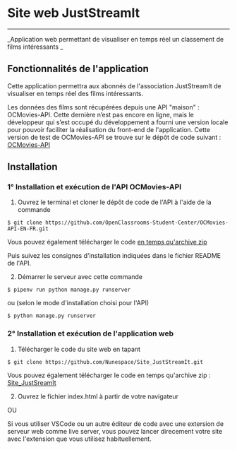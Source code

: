 # Site web JustStreamIt 
***
_Application web permettant de visualiser en temps réel un classement de films intéressants _




## Fonctionnalités de l'application

Cette application  permettra aux abonnés de l'association JustStreamIt de visualiser en temps réel des films intéressants. 

Les données des films sont récupérées depuis une API "maison" : OCMovies-API.  Cette dernière n’est pas encore en ligne, mais le développeur qui s’est occupé du développement a fourni une version locale pour pouvoir faciliter la réalisation du front-end de l'application. Cette version de test de OCMovies-API se trouve sur le dépôt de code suivant : [OCMovies-API](https://github.com/OpenClassrooms-Student-Center/OCMovies-API-EN-FR)



## Installation


### 1° Installation et exécution de l'API OCMovies-API

1. Ouvrez le terminal et cloner le dépôt de code de l'API à l'aide de la commande 
```
$ git clone https://github.com/OpenClassrooms-Student-Center/OCMovies-API-EN-FR.git
```
Vous pouvez également télécharger le code [en temps qu'archive zip](https://github.com/OpenClassrooms-Student-Center/OCMovies-API-EN-FR/archive/refs/heads/master.zip)

Puis suivez les consignes d'installation indiquées dans le fichier README de l'API.


2. Démarrer le serveur avec cette commande 
```
$ pipenv run python manage.py runserver
```
ou (selon le mode d'installation choisi pour l'API)
```
$ python manage.py runserver
```

### 2° Installation et exécution de l'application web

1. Télécharger le code du site web en tapant 
```
$ git clone https://github.com/Nunespace/Site_JustStreamIt.git
```
Vous pouvez également télécharger le code en temps qu'archive zip : [Site_JustSreamIt](https://github.com/Nunespace/Site_JustStreamIt/archive/refs/heads/main.zip)


2. Ouvrez le fichier index.html à partir de votre navigateur

OU

Si vous utiliser VSCode ou un autre éditeur de code avec une extersion de serveur web comme live server, vous pouvez lancer direcement votre site avec l'extension que vous utilisez habituellement. 







